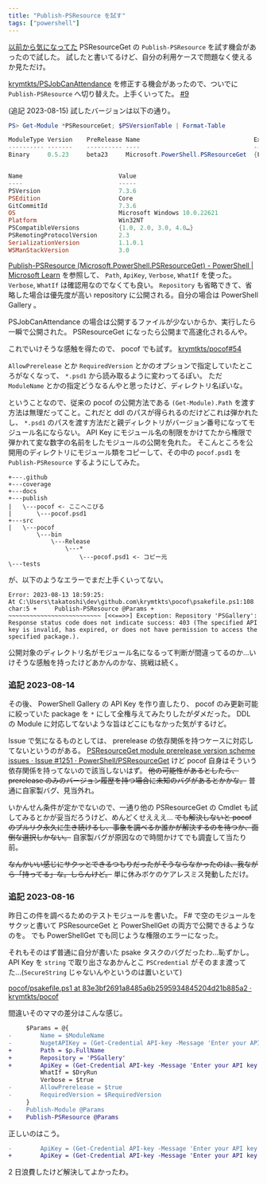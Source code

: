 ```yaml
---
title: "Publish-PSResource を試す"
tags: ["powershell"]
---
```


[以前から気になってた](/posts/2023-07-23-psresourceget.html) PSResourceGet の `Publish-PSResource` を試す機会があったので試した。
試したと書いてるけど、自分の利用ケースで問題なく使えるか見ただけ。

[krymtkts/PSJobCanAttendance](https://github.com/krymtkts/PSJobCanAttendance/) を修正する機会があったので、ついでに `Publish-PSResource` へ切り替えた。上手くいってた。
[#9](https://github.com/krymtkts/PSJobCanAttendance/pull/9)

(追記 2023-08-15)
試したバージョンは以下の通り。

```powershell
PS> Get-Module *PSResourceGet; $PSVersionTable | Format-Table

ModuleType Version    PreRelease Name                                ExportedCommands
---------- -------    ---------- ----                                ----------------
Binary     0.5.23     beta23     Microsoft.PowerShell.PSResourceGet  {Find-PSResource, Get-InstalledPSResource, Get-PS…


Name                           Value
----                           -----
PSVersion                      7.3.6
PSEdition                      Core
GitCommitId                    7.3.6
OS                             Microsoft Windows 10.0.22621
Platform                       Win32NT
PSCompatibleVersions           {1.0, 2.0, 3.0, 4.0…}
PSRemotingProtocolVersion      2.3
SerializationVersion           1.1.0.1
WSManStackVersion              3.0
```

[Publish-PSResource (Microsoft.PowerShell.PSResourceGet) - PowerShell | Microsoft Learn](https://learn.microsoft.com/en-us/powershell/module/microsoft.powershell.psresourceget/publish-psresource?view=powershellget-3.x) を参照して、
`Path`, `ApiKey`, `Verbose`, `WhatIf` を使った。
`Verbose`, `WhatIf` は確認用なのでなくても良い。
`Repository` も省略できて、省略した場合は優先度が高い repository に公開される。自分の場合は PowerShell Gallery 。

PSJobCanAttendance の場合は公開するファイルが少ないからか、実行したら一瞬で公開された。 PSResourceGet になったら公開まで高速化されるんや。

これでいけそうな感触を得たので、 pocof でも試す。 [krymtkts/pocof#54](https://github.com/krymtkts/pocof/pull/54)

`AllowPrerelease` とか `RequiredVersion` とかのオプションで指定していたところがなくなって、 `*.psd1` から読み取るように変わってるぽい。
ただ `ModuleName` とかの指定どうなるんやと思ったけど、ディレクトリ名ぽいな。

ということなので、従来の pocof の公開方法である `(Get-Module).Path` を渡す方法は無理だってこと。これだと ddl のパスが得られるのだけどこれは弾かれたし、 `*.psd1` のパスを渡す方法だと親ディレクトリがバージョン番号になってモジュール名にならない。 API Key にモジュール名の制限をかけてたから権限で弾かれて変な数字の名前をしたモジュールの公開を免れた。
そこんところを公開用のディレクトリにモジュール類をコピーして、その中の `pocof.psd1` を `Publish-PSResource` するようにしてみた。

```
+---.github
+---coverage
+---docs
+---publish
|   \---pocof <- ここへこぴる
|       \---pocof.psd1
+---src
|   \---pocof
        \---bin
            \---Release
                \---*
                    \---pocof.psd1 <- コピー元
\---tests
```

が、以下のようなエラーでまだ上手くいってない。

```
Error: 2023-08-13 18:59:25:
At C:\Users\takatoshi\dev\github.com\krymtkts\pocof\psakefile.ps1:108 char:5 +     Publish-PSResource @Params +     ~~~~~~~~~~~~~~~~~~~~~~~~~~ [<<==>>] Exception: Repository 'PSGallery': Response status code does not indicate success: 403 (The specified API key is invalid, has expired, or does not have permission to access the specified package.).
```

公開対象のディレクトリ名がモジュール名になるって判断が間違ってるのか...いけそうな感触を持ったけどあかんのかな、挑戦は続く。

### 追記 2023-08-14

その後、 PowerShell Gallery の API Key を作り直したり、 pocof のみ更新可能に絞っていた package を `*` にして全権与えてみたりしたがダメだった。
DDL の Module に対応してないような旨はどこにもなかった気がするけど。

Issue で気になるものとしては、 prerelease の依存関係を持つケースに対応してないというのがある。
[PSResourceGet module prerelease version scheme issues · Issue #1251 · PowerShell/PSResourceGet](https://github.com/PowerShell/PSResourceGet/issues/1251)
けど pocof 自身はそういう依存関係を持ってないので該当しないはず。
~~他の可能性があるとしたら、 prerelease のみのバージョン履歴を持つ場合に未知のバグがあるとかかな。~~
普通に自家製バグ、見当外れ。

いかんせん条件が定かでないので、一通り他の PSResourceGet の Cmdlet も試してみるとかが妥当だろうけど、めんどくせえええ...
~~でも解決しないと pocof のプルリク永久に生き続けるし、事象を調べるか誰かが解決するのを待つか、面倒な選択しかない。~~
自家製バグが原因なので時間かけてでも調査して当たり前。

~~なんかいい感じにサクッとできるつもりだったがそうならなかったのは、我ながら「持ってる」な。しらんけど。~~
単に休みボケのケアレスミス発動しただけ。

### 追記 2023-08-16

昨日この件を調べるためのテストモジュールを書いた。
F# で空のモジュールをサクッと書いて PSResourceGet と PowerShellGet の両方で公開できるようなのを。
でも PowerShellGet でも同じような権限のエラーになった。

それもそのはず普通に自分が書いた psake タスクのバグだったわ...恥ずかし。
API Key を `string` で取り出さなあかんとこ `PSCredential` がそのまま渡ってた...(`SecureString` じゃないんやというのは置いといて)

[pocof/psakefile.ps1 at 83e3bf2691a8485a6b2595934845204d21b885a2 · krymtkts/pocof](https://github.com/krymtkts/pocof/blob/83e3bf2691a8485a6b2595934845204d21b885a2/psakefile.ps1#L101-L108)

間違いそのママの差分はこんな感じ。

```diff
     $Params = @{
-        Name = $ModuleName
-        NugetAPIKey = (Get-Credential API-key -Message 'Enter your API key as the password').GetNetworkCredential().Password
+        Path = $p.FullName
+        Repository = 'PSGallery'
+        ApiKey = (Get-Credential API-key -Message 'Enter your API key as the password') # ここが終わってる
         WhatIf = $DryRun
         Verbose = $true
-        AllowPrerelease = $true
-        RequiredVersion = $RequiredVersion
     }
-    Publish-Module @Params
+    Publish-PSResource @Params
```

正しいのはこう。

```diff
-        ApiKey = (Get-Credential API-key -Message 'Enter your API key as the password')
+        ApiKey = (Get-Credential API-key -Message 'Enter your API key as the password').GetNetworkCredential().Password
```

2 日浪費したけど解決してよかったわ。
